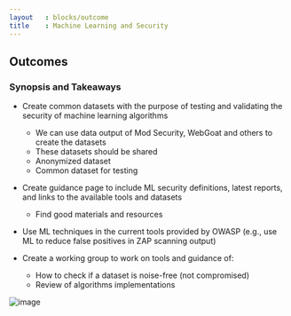 ```yaml
---
layout   : blocks/outcome
title    : Machine Learning and Security
---
```


## Outcomes

### Synopsis and Takeaways 

- Create common datasets with the purpose of testing and validating the security of machine learning algorithms
  - We can use data output of Mod Security, WebGoat and others to create the datasets
  - These datasets should be shared
  - Anonymized dataset
  - Common dataset for testing

- Create guidance page to include ML security definitions, latest reports, and links to the available tools and datasets
  - Find good materials and resources

- Use ML techniques in the current tools provided by OWASP (e.g., use ML to reduce false positives in ZAP scanning output)

- Create a working group to work on tools and guidance of:
  - How to check if a dataset is noise-free (not compromised)
  - Review of algorithms implementations

![image](https://user-images.githubusercontent.com/13433538/27265242-d6543204-5489-11e7-846f-b0e306852248.png)

